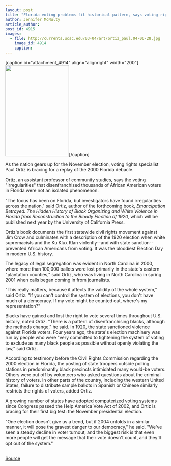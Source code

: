```yaml
---
layout: post
title: "Florida voting problems fit historical pattern, says voting rights expert"
author: Jennifer McNulty
article_author: 
post_id: 4915
images:
  - file: http://currents.ucsc.edu/03-04/art/ortiz_paul.04-06-28.jpg
    image_id: 4914
    caption: 
---
```


[caption id="attachment_4914" align="alignright" width="200"]<a href="http://dev-ucsc-news.pantheonsite.io/wp-content/uploads/2004/06/ortiz_paul.04-06-28.jpg"><img class="size-full wp-image-4914" src="http://dev-ucsc-news.pantheonsite.io/wp-content/uploads/2004/06/ortiz_paul.04-06-28.jpg" alt="" width="200" height="285" /></a>[/caption]
<p>
  As the nation gears up for the November election, voting rights specialist Paul Ortiz is bracing for a replay of the 2000 Florida debacle.<br>
</p>
<p>
  Ortiz, an assistant professor of community studies, says the voting "irregularities" that disenfranchised thousands of African American voters in Florida were not an isolated phenomenon.<br>
</p>
<p>
  "The focus has been on Florida, but investigators have found irregularities across the nation," said Ortiz, author of the forthcoming book, <i>Emancipation Betrayed: The Hidden History of Black Organizing and White Violence in Florida from Reconstruction to the Bloody Election of 1920,</i> which will be published next year by the University of California Press.<br>
</p>
<p>
  Ortiz's book documents the first statewide civil rights movement against Jim Crow and culminates with a description of the 1920 election when white supremacists and the Ku Klux Klan violently--and with state sanction--prevented African Americans from voting. It was the bloodiest Election Day in modern U.S. history.<br>
</p>
<p>
  The legacy of legal segregation was evident in North Carolina in 2000, where more than 100,000 ballots were lost primarily in the state's eastern "plantation counties," said Ortiz, who was living in North Carolina in spring 2001 when calls began coming in from journalists.<br>
</p>
<p>
  "This really matters, because it affects the validity of the whole system," said Ortiz. "If you can't control the system of elections, you don't have much of a democracy. If my vote might be counted out, where's my representation?"<br>
</p>
<p>
  Blacks have gained and lost the right to vote several times throughout U.S. history, noted Ortiz. "There is a pattern of disenfranchising blacks, although the methods change," he said. In 1920, the state sanctioned violence against Florida voters. Four years ago, the state's election machinery was run by people who were "very committed to tightening the system of voting to exclude as many black people as possible without openly violating the law," said Ortiz.<br>
</p>
<p>
  According to testimony before the Civil Rights Commission regarding the 2000 election in Florida, the posting of state troopers outside polling stations in predominantly black precincts intimidated many would-be voters. Others were put off by volunteers who asked questions about the criminal history of voters. In other parts of the country, including the western United States, failure to distribute sample ballots in Spanish or Chinese similarly restricts the rights of voters, added Ortiz.<br>
</p>
<p>
  A growing number of states have adopted computerized voting systems since Congress passed the Help America Vote Act of 2002, and Ortiz is bracing for their first big test: the November presidential election.<br>
</p>
<p>
  "One election doesn't give us a trend, but if 2004 unfolds in a similar manner, it will pose the gravest danger to our democracy," he said. "We've seen a steady decline in voter turnout, and the biggest risk is that even more people will get the message that their vote doesn't count, and they'll opt out of the system."<br>
  <br>
</p>
<p><a href="http://www1.ucsc.edu/currents/03-04/06-28/voting.html" title="Permalink to voting">Source</a></p>
